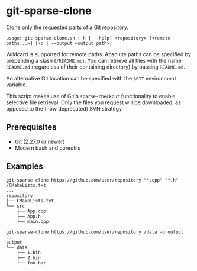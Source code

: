 # git-sparse-clone
Clone only the requested parts of a Git repository.
```
usage: git-sparse-clone.sh [-h | --help] <repository> [<remote paths...>] [-o | --output <output path>]
```
Wildcard is supported for remote paths.
Absolute paths can be specified by prepending a slash (`/README.md`). You can retrieve all files with the name `README.md` (regardless of their containing directory) by passing `README.md`.

An alternative Git location can be specified with the `$GIT` environment variable.

This script makes use of Git's `sparse-checkout` functionality to enable selective file retrieval. Only the files you request will be downloaded, as opposed to the (now deprecated) SVN strategy 
## Prerequisites
- Git (2.27.0 or newer)
- Modern bash and coreutils
## Examples
```
git-sparse-clone https://github.com/user/repository "*.cpp" "*.h" /CMakeLists.txt
...
repository
├── CMakeLists.txt
└── src
    ├── App.cpp
    ├── App.h
    └── main.cpp
```
```
git-sparse-clone https://github.com/user/repository /data -o output
...
output
└── data
    ├── 1.bin
    ├── 2.bin
    └── foo.bar
```
